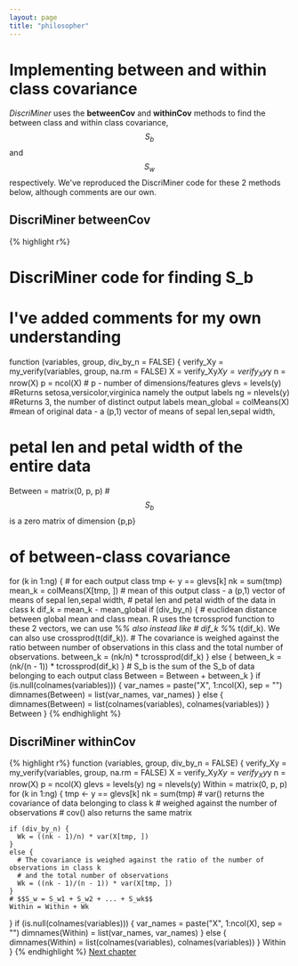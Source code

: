```yaml
---
layout: page
title: "philosopher"
---
```


# Implementing between and within class covariance

_DiscriMiner_ uses the __betweenCov__ and __withinCov__ methods to find the between class and within class covariance, $$S_b$$ and $$S_w$$ respectively. We've reproduced the DiscriMiner code for these 2 methods below, although comments are our own. 

## DiscriMiner betweenCov
{% highlight r%}
# DiscriMiner code for finding S_b
# I've added comments for my own understanding
function (variables, group, div_by_n = FALSE) 
{
  verify_Xy = my_verify(variables, group, na.rm = FALSE)
  X = verify_Xy$X
  y = verify_Xy$y
  n = nrow(X)
  p = ncol(X) # p - number of dimensions/features
  glevs = levels(y) #Returns setosa,versicolor,virginica namely the output labels
  ng = nlevels(y) #Returns 3, the number of distinct output labels
  mean_global = colMeans(X) #mean of original data - a (p,1) vector of means of sepal len,sepal width,
  # petal len and petal width of the entire data
  Between = matrix(0, p, p) # $$S_b$$ is a zero matrix of dimension {p,p}
  # of between-class covariance
  for (k in 1:ng) { # for each output class
    tmp <- y == glevs[k]
    nk = sum(tmp)
    mean_k = colMeans(X[tmp, ]) # mean of this output class - a (p,1) vector of means of sepal len,sepal width,
    # petal len and petal width of the data in class k
    dif_k = mean_k - mean_global
    if (div_by_n) {
      # euclidean distance between global mean and class mean. R uses the tcrossprod function to these 2 vectors, we can use %*% also instead like
      # dif_k %*% t(dif_k). We can also use crossprod(t(dif_k)).
      # The covariance is weighed against the ratio between number of observations in this class and the total number of observations.
      between_k = (nk/n) * tcrossprod(dif_k)
    }
    else {
      between_k = (nk/(n - 1)) * tcrossprod(dif_k)
    }
    # S_b is the sum of the S_b of data belonging to each output class
    Between = Between + between_k
  }
  if (is.null(colnames(variables))) {
    var_names = paste("X", 1:ncol(X), sep = "")
    dimnames(Between) = list(var_names, var_names)
  }
  else {
    dimnames(Between) = list(colnames(variables), colnames(variables))
  }
  Between
}
{% endhighlight %}

## DiscriMiner withinCov
{% highlight r%}
function (variables, group, div_by_n = FALSE) 
{
  verify_Xy = my_verify(variables, group, na.rm = FALSE)
  X = verify_Xy$X
  y = verify_Xy$y
  n = nrow(X)
  p = ncol(X)
  glevs = levels(y)
  ng = nlevels(y)
  Within = matrix(0, p, p)
  for (k in 1:ng) {
    tmp <- y == glevs[k]
    nk = sum(tmp)
    # var() returns the covariance of data belonging to class k
    # weighed against the number of observations
    # cov() also returns the same matrix

    if (div_by_n) {
      Wk = ((nk - 1)/n) * var(X[tmp, ])
    }
    else {
      # The covariance is weighed against the ratio of the number of observations in class k
      # and the total number of observations
      Wk = ((nk - 1)/(n - 1)) * var(X[tmp, ])
    }
    # $$S_w = S_w1 + S_w2 + ... + S_wk$$
    Within = Within + Wk
  }
  if (is.null(colnames(variables))) {
    var_names = paste("X", 1:ncol(X), sep = "")
    dimnames(Within) = list(var_names, var_names)
  }
  else {
    dimnames(Within) = list(colnames(variables), colnames(variables))
  }
  Within
}
{% endhighlight %}
<a class="continue" href="chapter9.html">Next chapter</a>

